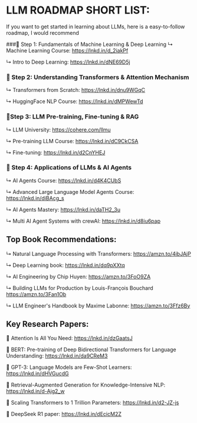 # LLM ROADMAP SHORT LIST: 

If you want to get started in learning about LLMs, here is a easy-to-follow roadmap, I would recommend 

###📍 Step 1: Fundamentals of Machine Learning & Deep Learning
↳ Machine Learning Course: https://lnkd.in/d_2iakPf

↳ Intro to Deep Learning: https://lnkd.in/dNE69D5j

### 📍 Step 2: Understanding Transformers & Attention Mechanism
↳ Transformers from Scratch: https://lnkd.in/dnu9WGqC

↳ HuggingFace NLP Course: https://lnkd.in/dMPWewTd

### 📍Step 3: LLM Pre-training, Fine-tuning & RAG
↳ LLM University: https://cohere.com/llmu

↳ Pre-training LLM Course: https://lnkd.in/dC9CkCSA

↳ Fine-tuning: https://lnkd.in/d2CnYHEJ


### 📍 Step 4: Applications of LLMs & AI Agents
↳ AI Agents Course: https://lnkd.in/d4K4CUbS

↳ Advanced Large Language Model Agents Course: https://lnkd.in/diBAcg_s
 
↳ AI Agents Mastery: https://lnkd.in/daTH2_3u

↳ Multi AI Agent Systems with crewAI: https://lnkd.in/d8iu6pap


 ## Top Book Recommendations:
↳ Natural Language Processing with Transformers: https://amzn.to/4ibJAjP

↳ Deep Learning book: https://lnkd.in/dq9pXXtq

↳ AI Engineering by Chip Huyen: https://amzn.to/3FoO9ZA

↳ Building LLMs for Production by Louis-François Bouchard https://amzn.to/3Fan1Ob

↳ LLM Engineer's Handbook by Maxime Labonne: https://amzn.to/3Ffz6By


##  Key Research Papers:
 📄 Attention Is All You Need: https://lnkd.in/dzGaatsJ

 📄 BERT: Pre-training of Deep Bidirectional Transformers for Language Understanding: https://lnkd.in/da9CReM3

 📄 GPT-3: Language Models are Few-Shot Learners: https://lnkd.in/dHVGucdG

 📄 Retrieval-Augmented Generation for Knowledge-Intensive NLP: https://lnkd.in/d-Ajg2_w

📄 Scaling Transformers to 1 Trillion Parameters: https://lnkd.in/d2-JZ-js

📄 DeepSeek R1 paper: https://lnkd.in/dEcicM2Z

